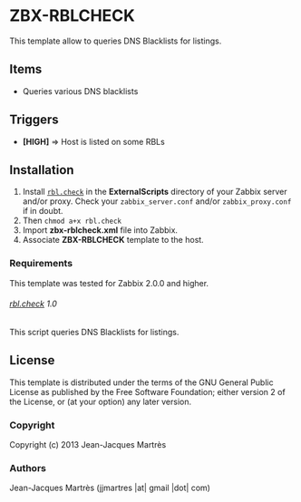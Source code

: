 ZBX-RBLCHECK
============

This template allow to queries DNS Blacklists for listings.

Items
-----

  * Queries various DNS blacklists

Triggers
--------

  * **[HIGH]** => Host is listed on some RBLs

Installation
------------

1. Install [`rbl.check`](https://github.com/jjmartres/Zabbix/tree/master/zbx-scripts/zbx-rblcheck) in the **ExternalScripts** directory of your Zabbix server and/or proxy. Check your `zabbix_server.conf` and/or `zabbix_proxy.conf` if in doubt.
2. Then `chmod a+x rbl.check`
3. Import **zbx-rblcheck.xml** file into Zabbix.
4. Associate **ZBX-RBLCHECK** template to the host.

### Requirements

This template was tested for Zabbix 2.0.0 and higher.

###### [rbl.check](https://github.com/jjmartres/Zabbix/tree/master/zbx-scripts/rbl.check) 1.0

This script queries DNS Blacklists for listings.

License
-------

This template is distributed under the terms of the GNU General Public License as published by the Free Software Foundation; either version 2 of the  License, or (at your option) any later version.

### Copyright

  Copyright (c) 2013 Jean-Jacques Martrès

### Authors

  Jean-Jacques Martrès
  (jjmartres |at| gmail |dot| com)

